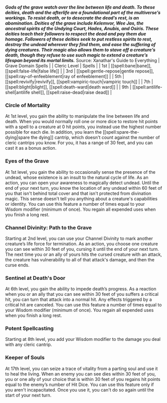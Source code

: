 ***Gods of the grave watch over the line between life and death. To these deities, death and the afterlife are a foundational part of the multiverse’s workings. To resist death, or to desecrate the dead’s rest, is an abomination. Deities of the grave include Kelemvor, Wee Jas, the ancestral spirits of the Undying Court, Hades, Anubis, and Osiris. These deities teach their followers to respect the dead and pay them due homage. Followers of these deities seek to put restless spirits to rest, destroy the undead wherever they find them, and ease the suffering of dying creatures. Their magic also allows them to stave off a creature’s death, though they refuse to use such magic to extend a creature’s lifespan beyond its mortal limits.***
Source: Xanathar's Guide to Everything
| Grave Domain Spells |
| Cleric Level | Spells |
| 1st | [[spell:bane|bane]], [[spell:false-life|false life]] |
| 3rd | [[spell:gentle-repose|gentle repose]], [[spell:ray-of-enfeeblement|ray of enfeeblement]] |
| 5th | [[spell:revivify|revivify]], [[spell:vampiric-touch|vampiric touch]] |
| 7th | [[spell:blight|blight]], [[spell:death-ward|death ward]] |
| 9th | [[spell:antilife-shell|antilife shell]], [[spell:raise-dead|raise dead]] |
### Circle of Mortality
At 1st level, you gain the ability to manipulate the line between life and death. When you would normally roll one or more dice to restore hit points with a spell to a creature at 0 hit points, you instead use the highest number possible for each die.
In addition, you learn the [[spell:spare-the-dying|spare the dying]] cantrip, which doesn't count against the number of cleric cantrips you know. For you, it has a range of 30 feet, and you can cast it as a bonus action.
### Eyes of the Grave
At 1st level, you gain the ability to occasionally sense the presence of the undead, whose existence is an insult to the natural cycle of life. As an action, you can open your awareness to magically detect undead. Until the end of your next turn, you know the location of any undead within 60 feet of you that isn't behind total cover and that isn't protected from divination magic. This sense doesn't tell you anything about a creature's capabilities or identity.
You can use this feature a number of times equal to your Wisdom modifier (minimum of once). You regain all expended uses when you finish a long rest.
### Channel Divinity: Path to the Grave
Starting at 2nd level, you can use your Channel Divinity to mark another creature’s life force for termination.
As an action, you choose one creature you can see within 30 feet of you, cursing it until the end of your next turn. The next time you or an ally of yours hits the cursed creature with an attack, the creature has vulnerability to all of that attack's damage, and then the curse ends.
### Sentinel at Death's Door
At 6th level, you gain the ability to impede death’s progress. As a reaction when you or an ally that you can see within 30 feet of you suffers a critical hit, you can turn that attack into a normal hit. Any effects triggered by a critical hit are canceled.
You can use this feature a number of times equal to your Wisdom modifier (minimum of once). You regain all expended uses when you finish a long rest.
### Potent Spellcasting
Starting at 8th level, you add your Wisdom modifier to the damage you deal with any cleric cantrip.
### Keeper of Souls
At 17th level, you can seize a trace of vitality from a parting soul and use it to heal the living. When an enemy you can see dies within 30 feet of you, you or one ally of your choice that is within 30 feet of you regains hit points equal to the enemy’s number of Hit Dice. You can use this feature only if you aren't incapacitated. Once you use it, you can't do so again until the start of your next turn.